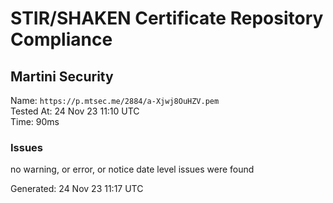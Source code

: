 # STIR/SHAKEN Certificate Repository Compliance

## Martini Security

Name: `https://p.mtsec.me/2884/a-Xjwj8OuHZV.pem`\
Tested At: 24 Nov 23 11:10 UTC\
Time: 90ms

### Issues

no warning, or error, or notice date level issues were found

Generated: 24 Nov 23 11:17 UTC